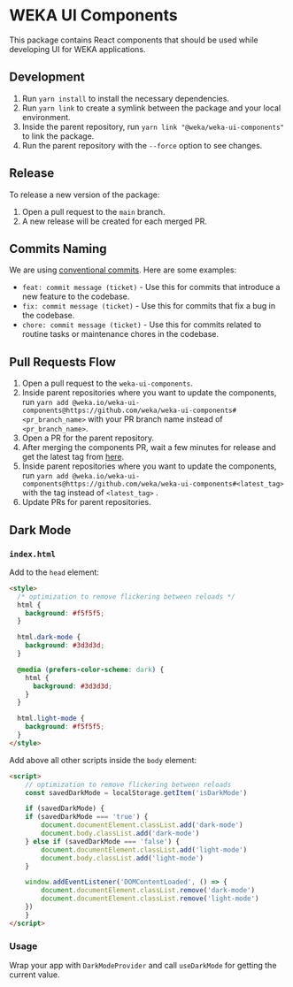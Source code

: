 # WEKA UI Components

This package contains React components that should be used while developing UI for WEKA applications.

## Development

1. Run `yarn install` to install the necessary dependencies.
2. Run `yarn link` to create a symlink between the package and your local environment.
3. Inside the parent repository, run `yarn link "@weka/weka-ui-components"` to link the package.
4. Run the parent repository with the `--force` option to see changes.

## Release

To release a new version of the package:

1. Open a pull request to the `main` branch.
2. A new release will be created for each merged PR.

## Commits Naming

We are using [conventional commits](https://www.conventionalcommits.org/en/v1.0.0/). Here are some examples:

- `feat: commit message (ticket)` - Use this for commits that introduce a new feature to the codebase.
- `fix: commit message (ticket)` - Use this for commits that fix a bug in the codebase.
- `chore: commit message (ticket)` - Use this for commits related to routine tasks or maintenance chores in the codebase.

## Pull Requests Flow

1. Open a pull request to the `weka-ui-components`.
2. Inside parent repositories where you want to update the components, run `yarn add @weka.io/weka-ui-components@https://github.com/weka/weka-ui-components#<pr_branch_name>` with your PR branch name instead of `<pr_branch_name>`.
3. Open a PR for the parent repository.
4. After merging the components PR, wait a few minutes for release and get the latest tag from [here](https://github.com/weka/weka-ui-components/tags).
5. Inside parent repositories where you want to update the components, run `yarn add @weka.io/weka-ui-components@https://github.com/weka/weka-ui-components#<latest_tag>` with the tag instead of `<latest_tag>` .
6. Update PRs for parent repositories.

## Dark Mode

### `index.html`

Add to the `head` element:

```html
<style>
  /* optimization to remove flickering between reloads */
  html {
    background: #f5f5f5;
  }

  html.dark-mode {
    background: #3d3d3d;
  }

  @media (prefers-color-scheme: dark) {
    html {
      background: #3d3d3d;
    }
  }

  html.light-mode {
    background: #f5f5f5;
  }
</style>
```

Add above all other scripts inside the `body` element:

```html
<script>
    // optimization to remove flickering between reloads
    const savedDarkMode = localStorage.getItem('isDarkMode')

    if (savedDarkMode) {
    if (savedDarkMode === 'true') {
        document.documentElement.classList.add('dark-mode')
        document.body.classList.add('dark-mode')
    } else if (savedDarkMode === 'false') {
        document.documentElement.classList.add('light-mode')
        document.body.classList.add('light-mode')
    }

    window.addEventListener('DOMContentLoaded', () => {
        document.documentElement.classList.remove('dark-mode')
        document.documentElement.classList.remove('light-mode')
    })
    }
</script>
```

### Usage

Wrap your app with `DarkModeProvider` and call `useDarkMode` for getting the current value.